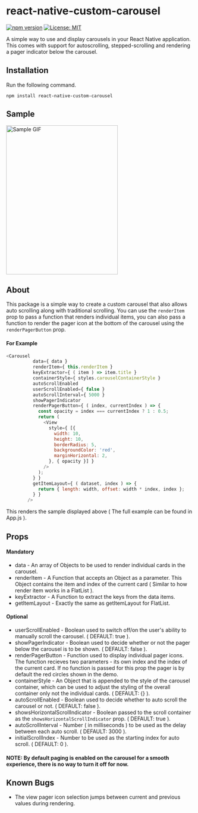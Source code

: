 # react-native-custom-carousel

[![npm version](https://badge.fury.io/js/react-native-custom-carousel.svg)](https://badge.fury.io/js/react-native-custom-carousel)
[![License: MIT](https://img.shields.io/badge/License-MIT-brightgreen.svg)](https://opensource.org/licenses/MIT)

A simple way to use and display carousels in your React Native application. This comes with support for autoscrolling, stepped-scrolling and
rendering a pager indicator below the carousel.

## Installation

Run the following command.

`npm install react-native-custom-carousel`


## Sample
<img src="https://github.com/nkshah2/react-native-custom-carousel/blob/master/assets/images/readme/auto-run-with-pager.gif" alt="Sample GIF" width="300px" height="400px"/>

## About

This package is a simple way to create a custom carousel that also allows auto scrolling along with traditional scrolling. You can use the 
`renderItem` prop to pass a function that renders individual items, you can also pass a function to render the pager icon at the bottom of the carousel using the `renderPagerButton` prop.

#### For Example

```javascript
<Carousel
          data={ data }
          renderItem={ this.renderItem }
          keyExtractor={ ( item ) => item.title }
          containerStyle={ styles.carouselContainerStyle }
          autoScrollEnabled
          userScrollEnabled={ false }
          autoScrollInterval={ 5000 }
          showPagerIndicator
          renderPagerButton={ ( index, currentIndex ) => {
            const opacity = index === currentIndex ? 1 : 0.5;
            return (
              <View
                style={ [{
                  width: 10,
                  height: 10,
                  borderRadius: 5,
                  backgroundColor: 'red',
                  marginHorizontal: 2,
                }, { opacity }] }
              />
            );
          } }
          getItemLayout={ ( dataset, index ) => {
            return { length: width, offset: width * index, index };
          } }
        />
```

This renders the sample displayed above ( The full example can be found in App.js ).

## Props

#### Mandatory

* data - An array of Objects to be used to render individual cards in the carousel.
* renderItem - A Function that accepts an Object as a parameter. This Object contains the item and index of the current card ( Similar                  to how render item works in a FlatList ).
* keyExtractor - A Function to extract the keys from the data items.
* getItemLayout - Exactly the same as getItemLayout for FlatList.

#### Optional
* userScrollEnabled - Boolean used to switch off/on the user's ability to manually scroll the carousel. ( DEFAULT: true ).
* showPagerIndicator - Boolean used to decide whether or not the pager below the carousel is to be shown. ( DEFAULT: false ).
* renderPagerButton - Function used to display individual pager icons. The function recieves two parameters - its own index and the                           index of the current card. If no function is passed for this prop the pager is by default the red circles shown in                       the demo.
* containerStyle - An Object that is appended to the style of the carousel container, which can be used to adjust the styling of the                        overall container only not the individual cards. ( DEFAULT: {} ).
* autoScrollEnabled - Boolean used to decide whether to auto scroll the carousel or not. ( DEFAULT: false ).
* showsHorizontalScrollIndicator - Boolean passed to the scroll container as the `showsHorizontalScrollIndicator` prop. ( DEFAULT: true ).
* autoScrollInterval - Number ( in milliseconds ) to be used as the delay between each auto scroll. ( DEFAULT: 3000 ).
* initialScrollIndex - Number to be used as the starting index for auto scroll. ( DEFAULT: 0 ).

#### NOTE: By default paging is enabled on the carousel for a smooth experience, there is no way to turn it off for now.

## Known Bugs
* The view pager icon selection jumps between current and previous values during rendering.
